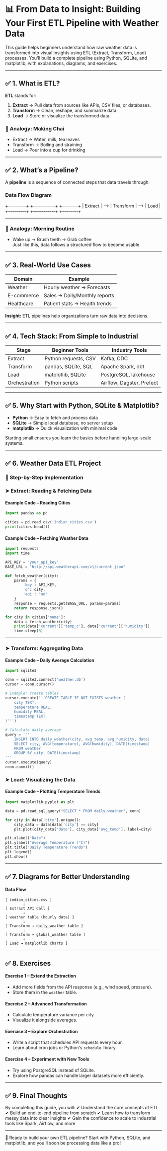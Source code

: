 # 📊 From Data to Insight: Building Your First ETL Pipeline with Weather Data

This guide helps beginners understand how raw weather data is transformed into visual insights using ETL (Extract, Transform, Load) processes. You'll build a complete pipeline using Python, SQLite, and matplotlib, with explanations, diagrams, and exercises.

---

## ✅ **1. What is ETL?**

**ETL** stands for:

1. **Extract** → Pull data from sources like APIs, CSV files, or databases.
2. **Transform** → Clean, reshape, and summarize data.
3. **Load** → Store or visualize the transformed data.

### 📖 **Analogy: Making Chai**
- Extract → Water, milk, tea leaves
- Transform → Boiling and straining
- Load → Pour into a cup for drinking

---

## ✅ **2. What’s a Pipeline?**

A **pipeline** is a sequence of connected steps that data travels through.

### Data Flow Diagram

+---------+ +-----------+ +--------+
| Extract | --> | Transform | --> | Load |
+---------+ +-----------+ +--------+

---

### 📖 **Analogy: Morning Routine**
- Wake up → Brush teeth → Grab coffee  
Just like this, data follows a structured flow to become usable.

---

## ✅ **3. Real-World Use Cases**

| Domain            | Example                         |
|-----------------|---------------------------------|
| Weather          | Hourly weather → Forecasts      |
| E-commerce       | Sales → Daily/Monthly reports   |
| Healthcare       | Patient stats → Health trends   |

**Insight:** ETL pipelines help organizations turn raw data into decisions.

---

## ✅ **4. Tech Stack: From Simple to Industrial**

| Stage        | Beginner Tools        | Industry Tools              |
|--------------|----------------------|----------------------------|
| Extract      | Python requests, CSV | Kafka, CDC                 |
| Transform    | pandas, SQLite, SQL | Apache Spark, dbt          |
| Load         | matplotlib, SQLite  | PostgreSQL, lakehouse     |
| Orchestration| Python scripts       | Airflow, Dagster, Prefect |

---

## ✅ **5. Why Start with Python, SQLite & Matplotlib?**

- **Python** → Easy to fetch and process data
- **SQLite** → Simple local database, no server setup
- **matplotlib** → Quick visualization with minimal code

Starting small ensures you learn the basics before handling large-scale systems.

---

## ✅ **6. Weather Data ETL Project**

### 🔢 **Step-by-Step Implementation**

### ➤ **Extract: Reading & Fetching Data**

#### Example Code – Reading Cities

```python
import pandas as pd

cities = pd.read_csv('indian_cities.csv')
print(cities.head())
```
#### Example Code – Fetching Weather Data
```python
import requests
import time

API_KEY = "your_api_key"
BASE_URL = "http://api.weatherapi.com/v1/current.json"

def fetch_weather(city):
    params = {
        'key': API_KEY,
        'q': city,
        'aqi': 'no'
    }
    response = requests.get(BASE_URL, params=params)
    return response.json()

for city in cities['name']:
    data = fetch_weather(city)
    print(data['current']['temp_c'], data['current']['humidity'])
    time.sleep(8)
```
---

### ➤ Transform: Aggregating Data
#### Example Code – Daily Average Calculation
```python
import sqlite3

conn = sqlite3.connect('weather.db')
cursor = conn.cursor()

# Example: create tables
cursor.execute('''CREATE TABLE IF NOT EXISTS weather (
    city TEXT,
    temperature REAL,
    humidity REAL,
    timestamp TEXT
)''')

# Calculate daily average
query = '''
    INSERT INTO daily_weather(city, avg_temp, avg_humidity, date)
    SELECT city, AVG(temperature), AVG(humidity), DATE(timestamp)
    FROM weather
    GROUP BY city, DATE(timestamp)
'''
cursor.execute(query)
conn.commit()
```

### ➤ Load: Visualizing the Data
#### Example Code – Plotting Temperature Trends
```python
import matplotlib.pyplot as plt

data = pd.read_sql_query("SELECT * FROM daily_weather", conn)

for city in data['city'].unique():
    city_data = data[data['city'] == city]
    plt.plot(city_data['date'], city_data['avg_temp'], label=city)

plt.xlabel("Date")
plt.ylabel("Average Temperature (°C)")
plt.title("Daily Temperature Trends")
plt.legend()
plt.show()
```
---

## ✅ 7. Diagrams for Better Understanding
#### Data Flow
```pgsql
[ indian_cities.csv ] 
        ↓
[ Extract API Call ]
        ↓
[ weather table (hourly data) ]
        ↓
[ Transform → daily_weather table ]
        ↓
[ Transform → global_weather table ]
        ↓
[ Load → matplotlib charts ]
```
---

## ✅ 8. Exercises
#### Exercise 1 – Extend the Extraction
- Add more fields from the API response (e.g., wind speed, pressure).
- Store them in the `weather` table.

#### Exercise 2 – Advanced Transformation
- Calculate temperature variance per city.
- Visualize it alongside averages.

#### Exercise 3 – Explore Orchestration
- Write a script that schedules API requests every hour.
- Learn about cron jobs or Python's `schedule` library.

#### Exercise 4 – Experiment with New Tools
- Try using PostgreSQL instead of SQLite.
- Explore how pandas can handle larger datasets more efficiently.
---

## ✅ 9. Final Thoughts
By completing this guide, you will:
✔ Understand the core concepts of ETL
✔ Build an end-to-end pipeline from scratch
✔ Learn how to transform messy data into clear insights
✔ Gain the confidence to scale to industrial tools like Spark, Airflow, and more

---

📂 Ready to build your own ETL pipeline? Start with Python, SQLite, and matplotlib, and you'll soon be processing data like a pro!
